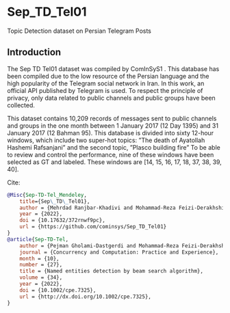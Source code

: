 # Sep_TD_Tel01
Topic Detection dataset on Persian Telegram Posts

## Introduction
The Sep TD Tel01 dataset was compiled by ComInSyS1 . This database has been compiled due to the low resource of the Persian language and the high popularity of the Telegram social network in Iran. In this work, an official API published by Telegram is used. To respect the principle of privacy, only data related to public channels and public groups have been collected.

This dataset contains 10,209 records of messages sent to public channels and groups in the one month between 1 January 2017 (12 Day 1395) and 31 January 2017 (12 Bahman 95). This database is divided into sixty 12-hour windows, which include two super-hot topics: ”The death of Ayatollah Hashemi Rafsanjani” and the second topic, ”Plasco building fire” To be able to review and control the performance, nine of these windows have been selected as GT and labeled. These windows are [14, 15, 16, 17, 18, 37, 38, 39, 40].


Cite:
```bib
@Misc{Sep-TD-Tel_Mendeley,
    title={Sep\_TD\_Tel01},
    author = {Mehrdad Ranjbar-Khadivi and Mohammad-Reza Feizi-Derakhshi and Aynaz Forouzandeh and Pejman Gholami and Ali-Reza Feizi-Derakhshi and Elnaz Zafarani-Moattar},
    year = {2022},
    doi = {10.17632/372rnwf9pc},
    url = {https://github.com/cominsys/Sep_TD_Tel01}
}
@article{Sep-TD-Tel,
	author = {Pejman Gholami-Dastgerdi and Mohammad-Reza Feizi‐Derakhshi and Aynaz Forouzandeh},
	journal = {Concurrency and Computation: Practice and Experience},
	month = {10},
	number = {27},
	title = {Named entities detection by beam search algorithm},
	volume = {34},
	year = {2022},
	doi = {10.1002/cpe.7325},
	url = {http://dx.doi.org/10.1002/cpe.7325},
}
